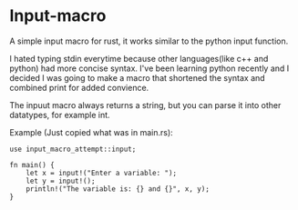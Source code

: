 # Input-macro
A simple input macro for rust, it works similar to the python input function.

I hated typing stdin everytime because other languages(like c++ and python) had more concise syntax. I've been learning python recently and I decided I was going to make a macro that shortened the syntax and combined print for added convience.

The inpuut macro always returns a string, but you can parse it into other datatypes, for example int.

Example (Just copied what was in main.rs):

```
use input_macro_attempt::input;

fn main() {
    let x = input!("Enter a variable: ");
    let y = input!(); 
    println!("The variable is: {} and {}", x, y);
}
```




